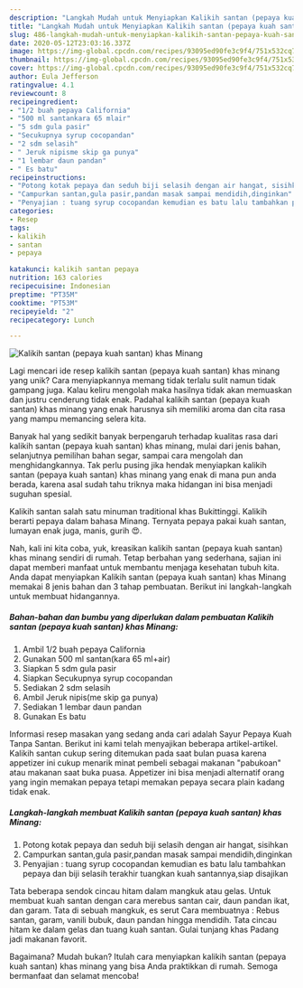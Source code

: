 ```yaml
---
description: "Langkah Mudah untuk Menyiapkan Kalikih santan (pepaya kuah santan) khas Minang yang Bikin Ngiler"
title: "Langkah Mudah untuk Menyiapkan Kalikih santan (pepaya kuah santan) khas Minang yang Bikin Ngiler"
slug: 486-langkah-mudah-untuk-menyiapkan-kalikih-santan-pepaya-kuah-santan-khas-minang-yang-bikin-ngiler
date: 2020-05-12T23:03:16.337Z
image: https://img-global.cpcdn.com/recipes/93095ed90fe3c9f4/751x532cq70/kalikih-santan-pepaya-kuah-santan-khas-minang-foto-resep-utama.jpg
thumbnail: https://img-global.cpcdn.com/recipes/93095ed90fe3c9f4/751x532cq70/kalikih-santan-pepaya-kuah-santan-khas-minang-foto-resep-utama.jpg
cover: https://img-global.cpcdn.com/recipes/93095ed90fe3c9f4/751x532cq70/kalikih-santan-pepaya-kuah-santan-khas-minang-foto-resep-utama.jpg
author: Eula Jefferson
ratingvalue: 4.1
reviewcount: 8
recipeingredient:
- "1/2 buah pepaya California"
- "500 ml santankara 65 mlair"
- "5 sdm gula pasir"
- "Secukupnya syrup cocopandan"
- "2 sdm selasih"
- " Jeruk nipisme skip ga punya"
- "1 lembar daun pandan"
- " Es batu"
recipeinstructions:
- "Potong kotak pepaya dan seduh biji selasih dengan air hangat, sisihkan"
- "Campurkan santan,gula pasir,pandan masak sampai mendidih,dinginkan"
- "Penyajian : tuang syrup cocopandan kemudian es batu lalu tambahkan pepaya dan biji selasih terakhir tuangkan kuah santannya,siap disajikan"
categories:
- Resep
tags:
- kalikih
- santan
- pepaya

katakunci: kalikih santan pepaya 
nutrition: 163 calories
recipecuisine: Indonesian
preptime: "PT35M"
cooktime: "PT53M"
recipeyield: "2"
recipecategory: Lunch

---
```



![Kalikih santan (pepaya kuah santan) khas Minang](https://img-global.cpcdn.com/recipes/93095ed90fe3c9f4/751x532cq70/kalikih-santan-pepaya-kuah-santan-khas-minang-foto-resep-utama.jpg)

Lagi mencari ide resep kalikih santan (pepaya kuah santan) khas minang yang unik? Cara menyiapkannya memang tidak terlalu sulit namun tidak gampang juga. Kalau keliru mengolah maka hasilnya tidak akan memuaskan dan justru cenderung tidak enak. Padahal kalikih santan (pepaya kuah santan) khas minang yang enak harusnya sih memiliki aroma dan cita rasa yang mampu memancing selera kita.

Banyak hal yang sedikit banyak berpengaruh terhadap kualitas rasa dari kalikih santan (pepaya kuah santan) khas minang, mulai dari jenis bahan, selanjutnya pemilihan bahan segar, sampai cara mengolah dan menghidangkannya. Tak perlu pusing jika hendak menyiapkan kalikih santan (pepaya kuah santan) khas minang yang enak di mana pun anda berada, karena asal sudah tahu triknya maka hidangan ini bisa menjadi suguhan spesial.

Kalikih santan salah satu minuman traditional khas Bukittinggi. Kalikih berarti pepaya dalam bahasa Minang. Ternyata pepaya pakai kuah santan, lumayan enak juga, manis, gurih 😍.


Nah, kali ini kita coba, yuk, kreasikan kalikih santan (pepaya kuah santan) khas minang sendiri di rumah. Tetap berbahan yang sederhana, sajian ini dapat memberi manfaat untuk membantu menjaga kesehatan tubuh kita. Anda dapat menyiapkan Kalikih santan (pepaya kuah santan) khas Minang memakai 8 jenis bahan dan 3 tahap pembuatan. Berikut ini langkah-langkah untuk membuat hidangannya.

<!--inarticleads1-->

##### Bahan-bahan dan bumbu yang diperlukan dalam pembuatan Kalikih santan (pepaya kuah santan) khas Minang:

1. Ambil 1/2 buah pepaya California
1. Gunakan 500 ml santan(kara 65 ml+air)
1. Siapkan 5 sdm gula pasir
1. Siapkan Secukupnya syrup cocopandan
1. Sediakan 2 sdm selasih
1. Ambil  Jeruk nipis(me skip ga punya)
1. Sediakan 1 lembar daun pandan
1. Gunakan  Es batu


Informasi resep masakan yang sedang anda cari adalah Sayur Pepaya Kuah Tanpa Santan. Berikut ini kami telah menyajikan beberapa artikel-artikel. Kalikih santan cukup sering ditemukan pada saat bulan puasa karena appetizer ini cukup menarik minat pembeli sebagai makanan &#34;pabukoan&#34; atau makanan saat buka puasa. Appetizer ini bisa menjadi alternatif orang yang ingin memakan pepaya tetapi memakan pepaya secara plain kadang tidak enak. 

<!--inarticleads2-->

##### Langkah-langkah membuat Kalikih santan (pepaya kuah santan) khas Minang:

1. Potong kotak pepaya dan seduh biji selasih dengan air hangat, sisihkan
1. Campurkan santan,gula pasir,pandan masak sampai mendidih,dinginkan
1. Penyajian : tuang syrup cocopandan kemudian es batu lalu tambahkan pepaya dan biji selasih terakhir tuangkan kuah santannya,siap disajikan


Tata beberapa sendok cincau hitam dalam mangkuk atau gelas. Untuk membuat kuah santan dengan cara merebus santan cair, daun pandan ikat, dan garam. Tata di sebuah mangkuk, es serut Cara membuatnya : Rebus santan, garam, vanili bubuk, daun pandan hingga mendidih. Tata cincau hitam ke dalam gelas dan tuang kuah santan. Gulai tunjang khas Padang jadi makanan favorit. 

Bagaimana? Mudah bukan? Itulah cara menyiapkan kalikih santan (pepaya kuah santan) khas minang yang bisa Anda praktikkan di rumah. Semoga bermanfaat dan selamat mencoba!

